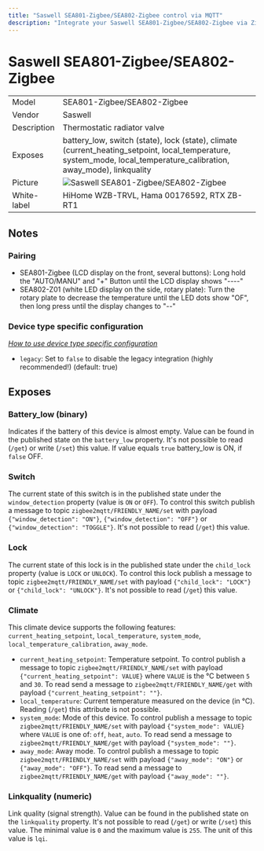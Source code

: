 ```yaml
---
title: "Saswell SEA801-Zigbee/SEA802-Zigbee control via MQTT"
description: "Integrate your Saswell SEA801-Zigbee/SEA802-Zigbee via Zigbee2MQTT with whatever smart home infrastructure you are using without the vendors bridge or gateway."
---
```


<!-- !!!! -->
<!-- ATTENTION: This file is auto-generated through docgen! -->
<!-- You can only edit the "## Notes"-Section. -->
<!-- !!!! -->

# Saswell SEA801-Zigbee/SEA802-Zigbee

|     |     |
|-----|-----|
| Model | SEA801-Zigbee/SEA802-Zigbee  |
| Vendor  | Saswell  |
| Description | Thermostatic radiator valve |
| Exposes | battery_low, switch (state), lock (state), climate (current_heating_setpoint, local_temperature, system_mode, local_temperature_calibration, away_mode), linkquality |
| Picture | ![Saswell SEA801-Zigbee/SEA802-Zigbee](https://psi-4ward.github.io/zigbee2mqtt-docs/images/devices/SEA801-Zigbee-SEA802-Zigbee.jpg) |
| White-label | HiHome WZB-TRVL, Hama 00176592, RTX ZB-RT1 |


## Notes


### Pairing

* SEA801-Zigbee (LCD display on the front, several buttons): Long hold the "AUTO/MANU" and "+" Button until the LCD display shows "----"
* SEA802-Z01 (white LED display on the side, rotary plate): Turn the rotary plate to decrease the temperature until the LED dots show "OF", then long press until the display changes to "--"

### Device type specific configuration
*[How to use device type specific configuration](../information/configuration.md)*

* `legacy`: Set to `false` to disable the legacy integration (highly recommended!) (default: true)



## Exposes

### Battery_low (binary)
Indicates if the battery of this device is almost empty.
Value can be found in the published state on the `battery_low` property.
It's not possible to read (`/get`) or write (`/set`) this value.
If value equals `true` battery_low is ON, if `false` OFF.

### Switch 
The current state of this switch is in the published state under the `window_detection` property (value is `ON` or `OFF`).
To control this switch publish a message to topic `zigbee2mqtt/FRIENDLY_NAME/set` with payload `{"window_detection": "ON"}`, `{"window_detection": "OFF"}` or `{"window_detection": "TOGGLE"}`.
It's not possible to read (`/get`) this value.

### Lock 
The current state of this lock is in the published state under the `child_lock` property (value is `LOCK` or `UNLOCK`).
To control this lock publish a message to topic `zigbee2mqtt/FRIENDLY_NAME/set` with payload `{"child_lock": "LOCK"}` or `{"child_lock": "UNLOCK"}`.
It's not possible to read (`/get`) this value.

### Climate 
This climate device supports the following features: `current_heating_setpoint`, `local_temperature`, `system_mode`, `local_temperature_calibration`, `away_mode`.
- `current_heating_setpoint`: Temperature setpoint. To control publish a message to topic `zigbee2mqtt/FRIENDLY_NAME/set` with payload `{"current_heating_setpoint": VALUE}` where `VALUE` is the °C between `5` and `30`. To read send a message to `zigbee2mqtt/FRIENDLY_NAME/get` with payload `{"current_heating_setpoint": ""}`.
- `local_temperature`: Current temperature measured on the device (in °C). Reading (`/get`) this attribute is not possible.
- `system_mode`: Mode of this device. To control publish a message to topic `zigbee2mqtt/FRIENDLY_NAME/set` with payload `{"system_mode": VALUE}` where `VALUE` is one of: `off`, `heat`, `auto`. To read send a message to `zigbee2mqtt/FRIENDLY_NAME/get` with payload `{"system_mode": ""}`.
- `away_mode`: Away mode. To control publish a message to topic `zigbee2mqtt/FRIENDLY_NAME/set` with payload `{"away_mode": "ON"}` or `{"away_mode": "OFF"}`. To read send a message to `zigbee2mqtt/FRIENDLY_NAME/get` with payload `{"away_mode": ""}`.

### Linkquality (numeric)
Link quality (signal strength).
Value can be found in the published state on the `linkquality` property.
It's not possible to read (`/get`) or write (`/set`) this value.
The minimal value is `0` and the maximum value is `255`.
The unit of this value is `lqi`.

